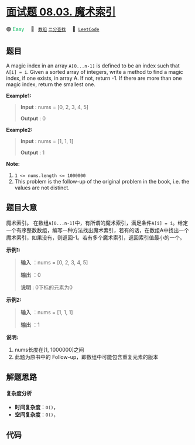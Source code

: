 # [面试题 08.03. 魔术索引](https://leetcode.cn/problems/magic-index-lcci)

🟢 <font color=#15bd66>Easy</font>&emsp; 🔖&ensp; [`数组`](/leetcode-js/outline/tag/array.md) [`二分查找`](/leetcode-js/outline/tag/binary-search.md)&emsp; 🔗&ensp;[`LeetCode`](https://leetcode.cn/problems/magic-index-lcci)

## 题目

A magic index in an array `A[0...n-1]` is defined to be an index such that
`A[i] = i`. Given a sorted array of integers, write a method to find a magic
index, if one exists, in array A. If not, return -1. If there are more than
one magic index, return the smallest one.

**Example1:**

> 
> 
> 
> 
> 
> **Input** : nums = [0, 2, 3, 4, 5]
> 
> **Output** : 0

**Example2:**

> 
> 
> 
> 
> 
> **Input** : nums = [1, 1, 1]
> 
> **Output** : 1
> 
> 

**Note:**

  1. `1 <= nums.length <= 1000000`
  2. This problem is the follow-up of the original problem in the book, i.e. the values are not distinct.


## 题目大意

魔术索引。 在数组`A[0...n-1]`中，有所谓的魔术索引，满足条件`A[i] =
i`。给定一个有序整数数组，编写一种方法找出魔术索引，若有的话，在数组A中找出一个魔术索引，如果没有，则返回-1。若有多个魔术索引，返回索引值最小的一个。

**示例1:**

> 
> 
> 
> 
> 
> **输入** ：nums = [0, 2, 3, 4, 5]
> 
> **输出** ：0
> 
> **说明** : 0下标的元素为0
> 
> 

**示例2:**

> 
> 
> 
> 
> 
> **输入** ：nums = [1, 1, 1]
> 
> **输出** ：1
> 
> 

**说明:**

  1. nums长度在[1, 1000000]之间
  2. 此题为原书中的 Follow-up，即数组中可能包含重复元素的版本


## 解题思路

#### 复杂度分析

- **时间复杂度**：`O()`，
- **空间复杂度**：`O()`，

## 代码

```javascript

```